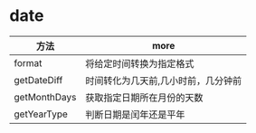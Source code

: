 # date

| 方法         | more                                |
| ------------ | ----------------------------------- |
| format       | 将给定时间转换为指定格式            |
| getDateDiff  | 时间转化为几天前,几小时前，几分钟前 |
| getMonthDays | 获取指定日期所在月份的天数          |
| getYearType  | 判断日期是闰年还是平年              |